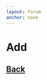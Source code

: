 ```yaml
---
layout: forum
anchor: none
---
```


# Add

<div><post src="../" /></div>

## [Back](../)

<link rel="stylesheet" href="/main.css" />
